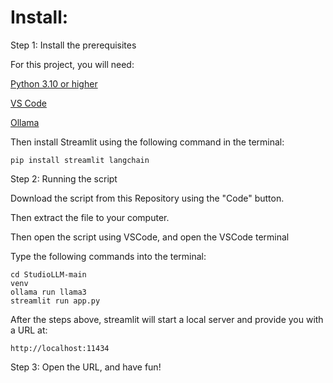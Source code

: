 # Install:
Step 1: Install the prerequisites

For this project, you will need:

[Python 3.10 or higher](https://www.python.org/downloads/)

[VS Code](https://code.visualstudio.com/download)

[Ollama](https://ollama.com/download)

Then install Streamlit using the following command in the terminal:

```
pip install streamlit langchain
```

Step 2: Running the script

Download the script from this Repository using the "Code" button.

Then extract the file to your computer.

Then open the script using VSCode, and open the VSCode terminal

Type the following commands into the terminal:

```
cd StudioLLM-main
venv
ollama run llama3
streamlit run app.py
```

After the steps above, streamlit will start a local server and provide you with a URL at:

```
http://localhost:11434
```

Step 3: Open the URL, and have fun!
